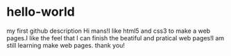 # hello-world
my first github description
Hi mans!I like html5 and css3 to make a web pages.I like the feel that I can finish the beatiful and pratical web pages!I am still learning make web pages.
thank you!
